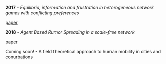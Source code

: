 **2017** - *Equilibria, information and frustration in heterogeneous network games with conflicting preferences*

[paper](http://iopscience.iop.org/article/10.1088/1742-5468/aa9347/meta)

**2018** - *Agent Based Rumor Spreading in a scale-free network*

[paper](https://arxiv.org/abs/1805.05999)

Coming soon! - A field theoretical approach to human mobility in cities and conurbations